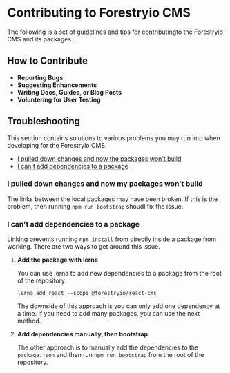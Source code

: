 # Contributing to Forestryio CMS

The following is a set of guidelines and tips for contributingto the Forestryio CMS and its packages.

## How to Contribute

- **Reporting Bugs**
- **Suggesting Enhancements**
- **Writing Docs, Guides, or Blog Posts**
- **Voluntering for User Testing**

## Troubleshooting

This section contains solutions to various problems you may run into when developing for the Forestryio CMS.

- [I pulled down changes and now the packages won't build](#I-pulled-down-changes-and-now-my-packages-won't-build)
- [I can't add dependencies to a package](#I-can't-add-dependencies-to-a-package)

### I pulled down changes and now my packages won't build

The links between the local packages may have been broken. If this is the problem, then
running `npm run bootstrap` shoudl fix the issue.

### I can't add dependencies to a package

Linking prevents running `npm install` from directly inside a package from working. There are two ways to get around this issue.

1. **Add the package with lerna**

   You can use lerna to add new dependencies to a package from the root of the repository:

   ```
   lerna add react --scope @forestryio/react-cms
   ```

   The downside of this approach is you can only add one dependency at a time. If you need to add many packages, you can use the next method.

2. **Add dependencies manually, then bootstrap**

   The other approach is to manually add the dependencies to the `package.json` and then run `npm run bootstrap` from the root of the repository.
